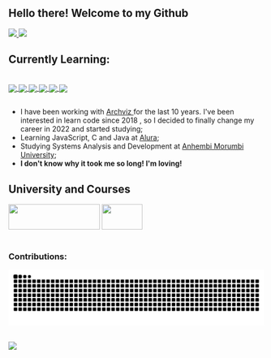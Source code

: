## Hello there! Welcome to my Github

<div>
  <a href="https://www.linkedin.com/in/guilherme-castro-dev/">
  <img height="150em" src="https://github-readme-stats.vercel.app/api?username=cguiama&show_icons=true&theme=blue-green&include_all_commits=true&count_private=true"/>
  </a>
   <a href="https://github.com/cguiama?tab=repositories"> 
  <img height="150em" src="https://github-readme-stats.vercel.app/api/top-langs/?username=cguiama&layout=compact&langs_count=16&theme=blue-green"/>
</div>
  
 </a>
 <h2>Currently Learning:</h2>
   <a href="https://github.com/cguiama">
   <div style="display: inline_block"><br>
   <img src="https://cdn.jsdelivr.net/gh/devicons/devicon/icons/linux/linux-original.svg" height="30" img align="center" />
   <img src="https://cdn.jsdelivr.net/gh/devicons/devicon/icons/git/git-original.svg" height="30" img align="center" />
   <img src="https://cdn.jsdelivr.net/gh/devicons/devicon/icons/c/c-plain.svg" height="30" img align="center" />
   <img src="https://cdn.jsdelivr.net/gh/devicons/devicon/icons/html5/html5-plain-wordmark.svg" height="30" img align="center" />
   <img src="https://cdn.jsdelivr.net/gh/devicons/devicon/icons/javascript/javascript-original.svg" height="30" img align="center" /> 
   <img src="https://cdn.jsdelivr.net/gh/devicons/devicon/icons/java/java-plain.svg" height="30" img align="center" />
   </div>
</a>

 ##
 
- I have been working with <a href="https://www.behance.net/inside3d" target="_blank"> Archviz </a> for the last 10 years. I've been interested in learn code since 2018 , so I decided to finally change my career in 2022 and started studying;
- Learning JavaScript, C and Java at <a href="https://www.alura.com.br/" target="_blank">Alura</a>;
- Studying Systems Analysis and Development at <a href="https://loja.anhembionline.com.br/graduacao/analise-e-desenvolvimento-de-sistemas-tecnologia-ead" target="_blank">Anhembi Morumbi University</a>;
- <b>I don't know why it took me so long! I'm loving!</b>



## University and Courses

<div>
<a href="https://portal.anhembi.br" target="_blank"><img src="https://loja.anhembionline.com.br/media/logo/stores/7/ANHEMBI.png" width="180" height="50" /></a>      <a href="https://www.alura.com.br/" target="_blank"><img src="https://i.pinimg.com/originals/49/72/6e/49726e65f6b35c2e8e366a16c0734fb7.png" width="80" height="50" target="_blank"></a>
</br></br>
<h3> Contributions: </h3>


  ![github contribution grid snake animation](https://raw.githubusercontent.com/cguiama/cguiama/output/github-contribution-grid-snake.svg)

 ##
<a href="https://www.linkedin.com/in/guilherme-castro-dev/" target="blank">
<img width="30px" src="https://cdn.jsdelivr.net/gh/devicons/devicon/icons/linkedin/linkedin-original.svg" />
</a>

